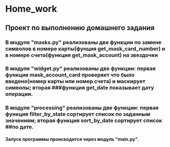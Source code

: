 # Home_work
## Проект по выполнению домашнего задания
### В модуле "masks.py" реализованы две функции по замене символов в номере карты(фунция get_mask_card_number) и в номере счета(функция get_mask_account) на звездочки
### В модуле "widget.py" реализованы две функции: первая функция mask_account_card проверяет что было введено(номер карты или номер счета) и маскирует символы; вторая ###функция get_date показывает дату операции.
### В модуле "processing" реализованы две функции: первая функция filter_by_state сортирует список по заданным значениям; вторая функция sort_by_date сортирует список ##по дате.
#### Запуск программы происводится через модуль "main.py".
